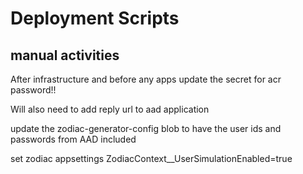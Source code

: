 # Deployment Scripts

## manual activities
After infrastructure and before any apps update the secret for acr password!!

Will also need to add reply url to aad application

update the zodiac-generator-config blob to have the user ids and passwords from AAD included

set zodiac appsettings ZodiacContext__UserSimulationEnabled=true





